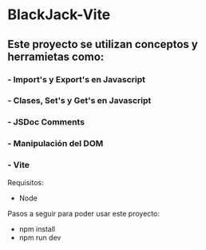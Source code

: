 # BlackJack-Vite
## Este proyecto se utilizan conceptos y herramietas como:
### - Import's y Export's en Javascript
### - Clases, Set's y Get's en Javascript
### - JSDoc Comments
### - Manipulación del DOM
### - Vite

Requisitos:
- Node

Pasos a seguir para poder usar este proyecto:
- npm install
- npm run dev
